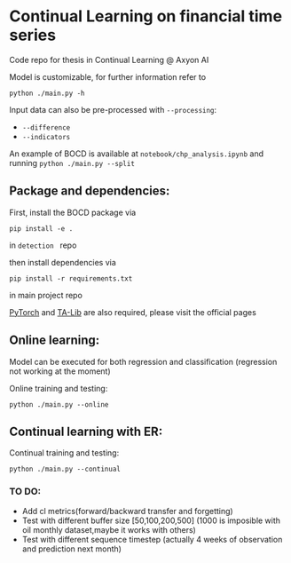 
# Continual Learning on financial time series

Code repo for thesis in Continual Learning @ Axyon AI 

Model is customizable, for further information refer to
```
python ./main.py -h
```
Input data can also be pre-processed with `--processing`:
* `--difference`
* `--indicators`

An example of BOCD is available at `notebook/chp_analysis.ipynb` 
and running `python ./main.py --split`

## Package and dependencies:

First, install the BOCD package via

```
pip install -e .
```
in ```detection ``` repo

then install dependencies via 

```
pip install -r requirements.txt
```
 in main project repo

[PyTorch](https://pytorch.org/) and [TA-Lib](https://github.com/mrjbq7/ta-lib) are also required, please visit the official pages

## Online learning:

Model can be executed for both regression and classification (regression not working at the moment)

Online training and testing:
```
python ./main.py --online 
```

## Continual learning with ER:

Continual training and testing:
```
python ./main.py --continual
```

### TO DO:
* Add cl metrics(forward/backward transfer and forgetting)
* Test with different buffer size [50,100,200,500] (1000 is imposible with oil monthly dataset,maybe it works with others)
* Test with different sequence timestep (actually 4 weeks of observation and prediction next month)


